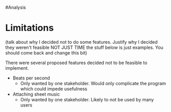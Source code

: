 #Analysis
# Limitations

(talk about why I decided not to do some features. Justify why I decided they weren't feasible NOT JUST TIME the stuff below is just examples. You should come back and change this bit)

There were several proposed features decided not to be feasible to implement.

- Beats per second
	- Only wanted by one stakeholder. Would only complicate the program which could impede usefulness
- Attaching sheet music
	- Only wanted by one stakeholder. Likely to not be used by many users
